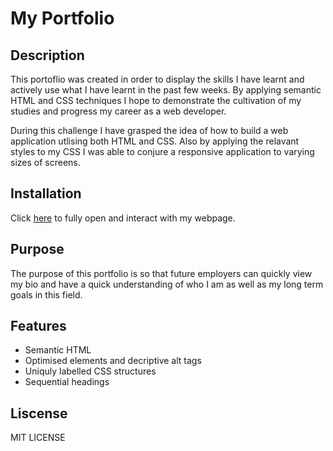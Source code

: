 # My Portfolio

## Description
This portoflio was created in order to display the skills I have learnt and actively use what I have learnt in the past few weeks. By applying semantic HTML and CSS techniques I hope to demonstrate the cultivation of my studies and progress my career as a web developer.

During this challenge I have grasped the idea of how to build a web application utlising both HTML and CSS. Also by applying the relavant styles to my CSS I was able to conjure a responsive application to varying sizes of screens.

## Installation
Click <a href="https://cbfcuh.github.io/Module-2-Challange/">here</a> to fully open and interact with my webpage.

## Purpose
The purpose of this portfolio is so that future employers can quickly view my bio and have a quick understanding of who I am as well as my long term goals in this field.

## Features
- Semantic HTML
- Optimised elements and decriptive alt tags
- Uniquly labelled CSS structures
- Sequential headings

## Liscense
MIT LICENSE
